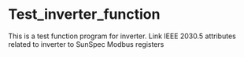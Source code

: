 # Test_inverter_function

This is a test function program for inverter. 
Link IEEE 2030.5 attributes related to inverter to SunSpec Modbus registers
